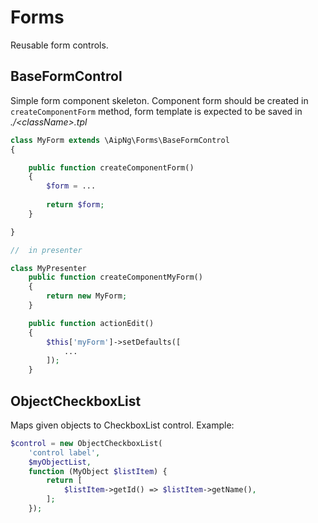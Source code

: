 Forms
=====

Reusable form controls.

BaseFormControl
---------------

Simple form component skeleton. Component form should be created in ```createComponentForm``` method, form template is expected to be saved in *./\<className\>.tpl* 

```php
class MyForm extends \AipNg\Forms\BaseFormControl
{

	public function createComponentForm()
	{
		$form = ...
		
		return $form;
	}

}

//  in presenter

class MyPresenter
	public function createComponentMyForm()
	{
		return new MyForm;
	}

	public function actionEdit()
	{
		$this['myForm']->setDefaults([
			...
		]);
	}
```

ObjectCheckboxList
------------------

Maps given objects to CheckboxList control. Example:

```php
$control = new ObjectCheckboxList(
    'control label',
    $myObjectList,
    function (MyObject $listItem) {
		return [
            $listItem->getId() => $listItem->getName(),
        ];
	});
```
